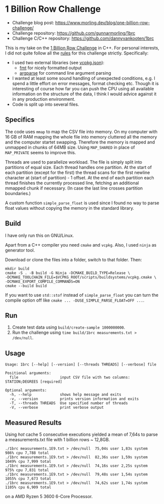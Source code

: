 # 1 Billion Row Challenge


- Challenge blog post: https://www.morling.dev/blog/one-billion-row-challenge/
- Challenge repository: https://github.com/gunnarmorling/1brc
- Challenge C/C++ repository: https://github.com/dannyvankooten/1brc

This is my take on the [1 Billion Row Challenge](https://1brc.dev/) in C++. For
personal interests, I did not quite follow all the
[rules](https://1brc.dev/#rules-and-limits) for this challenge strictly.
Specifically:

- I used two external libraries (see [vcpkg.json](vcpkg.json)):
    - [fmt](https://github.com/fmtlib/fmt) for nicely formatted output
    - [argparse](https://github.com/p-ranav/argparse) for command line argument
    parsing
- I wanted at least some sound handling of unexpected conditions, e.g. I spend
    a little effort on error messages, format checking etc. Though it is
    interesting of course how far you can push the CPU using all available
    information on the structure of the data, I think I would advice against it
    in any production environment.
- Code is split up into several files.

## Specifics

The code uses `mmap` to map the CSV file into memory. On my computer with 16 GB
of RAM mapping the whole file into memory cluttered all the memory and the
computer startet swapping. Therefore the memory is mapped and unmapped in
chunks of 64MB size. Using `MAP_SHARED` in place of `MAP_PRIVATE` seems to improve
this.

Threads are used to parallelize workload. The file is simply split into
partitions of equal size. Each thread handles one partition. At the start of
each partition (except for the first) the thread scans for the first newline
character at (start of partition) - 1 offset. At the end of each partition each
thread finishes the currently processed line, fetching an additional mmapped
chunk if necessary. (In case the last line crosses partition boundaries.)

A custom function `simple_parse_float` is used since I found no way to parse
float values without copying the memory in the standard library.

## Build

I have only run this on GNU/Linux.

Apart from a C++ compiler you need `cmake` and `vcpkg`. Also, I used `ninja` as
generator tool.

Download or clone the files into a folder, switch to that folder. Then:

    mkdir build
    cmake -S . -B build -G Ninja -DCMAKE_BUILD_TYPE=Release \
    -DCMAKE_TOOLCHAIN_FILE=$VCPKG_ROOT/scripts/buildsystems/vcpkg.cmake \
    -DCMAKE_EXPORT_COMPILE_COMMANDS=ON
    cmake --build build

If you want to use `std::stof` instead of `simple_parse_float` you can turn the
compile option off like `cmake ... -DUSE_SIMPLE_PARSE_FLOAT=OFF ...`.

## Run

1. Create test data using `build/create-sample 1000000000`.
1. Run the challenge using `time build/1brc measurements.txt > /dev/null`.


## Usage

    Usage: 1brc [--help] [--version] [--threads THREADS] [--verbose] file

    Positional arguments:
      file                   input CSV file with two columns: STATION;DEGREES [required]

    Optional arguments:
      -h, --help             shows help message and exits
      -v, --version          prints version information and exits
      -T, --threads THREADS  Use specified number of threads
      -V, --verbose          print verbose output

## Measured Results

Using *hot* cache 5 consecutive executions yielded a mean of 7,64s to parse a
measurements.txt file with 1 billion rows ~ 12,8GB.

    ./1brc measurements.1E9.txt > /dev/null  75,04s user 1,83s system  986% cpu 7,788 total
    ./1brc measurements.1E9.txt > /dev/null  82,36s user 1,59s system 1049% cpu 7,999 total
    ./1brc measurements.1E9.txt > /dev/null  74,16s user 2,25s system  975% cpu 7,831 total
    ./1brc measurements.1E9.txt > /dev/null  79,48s user 1,54s system 1055% cpu 7,673 total
    ./1brc measurements.1E9.txt > /dev/null  74,62s user 1,74s system 1105% cpu 6,909 total

on a AMD Ryzen 5 3600 6-Core Processor.

